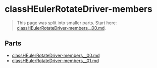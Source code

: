 # classHEulerRotateDriver-members

> This page was split into smaller parts. Start here: [classHEulerRotateDriver-members__00.md](classHEulerRotateDriver-members__00.md).

## Parts

- [classHEulerRotateDriver-members__00.md](classHEulerRotateDriver-members__00.md)
- [classHEulerRotateDriver-members__01.md](classHEulerRotateDriver-members__01.md)
